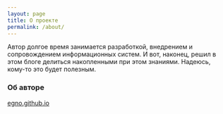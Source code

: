 ```yaml
---
layout: page
title: О проекте
permalink: /about/
---
```


Автор долгое время занимается разработкой, внедрением и сопровождением информационных систем. И вот, наконец, решил в этом блоге делиться накопленными при этом знаниями.
Надеюсь, кому-то это будет полезным.

### Об авторе

[egno.github.io](https://egno.github.io/about)